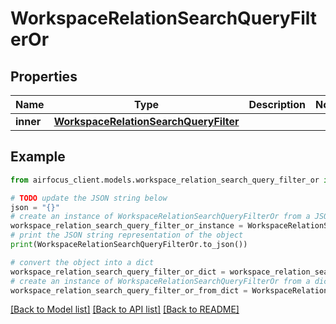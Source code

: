 # WorkspaceRelationSearchQueryFilterOr


## Properties

Name | Type | Description | Notes
------------ | ------------- | ------------- | -------------
**inner** | [**WorkspaceRelationSearchQueryFilter**](WorkspaceRelationSearchQueryFilter.md) |  | 

## Example

```python
from airfocus_client.models.workspace_relation_search_query_filter_or import WorkspaceRelationSearchQueryFilterOr

# TODO update the JSON string below
json = "{}"
# create an instance of WorkspaceRelationSearchQueryFilterOr from a JSON string
workspace_relation_search_query_filter_or_instance = WorkspaceRelationSearchQueryFilterOr.from_json(json)
# print the JSON string representation of the object
print(WorkspaceRelationSearchQueryFilterOr.to_json())

# convert the object into a dict
workspace_relation_search_query_filter_or_dict = workspace_relation_search_query_filter_or_instance.to_dict()
# create an instance of WorkspaceRelationSearchQueryFilterOr from a dict
workspace_relation_search_query_filter_or_from_dict = WorkspaceRelationSearchQueryFilterOr.from_dict(workspace_relation_search_query_filter_or_dict)
```
[[Back to Model list]](../README.md#documentation-for-models) [[Back to API list]](../README.md#documentation-for-api-endpoints) [[Back to README]](../README.md)


